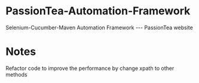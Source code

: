 # PassionTea-Automation-Framework
Selenium-Cucumber-Maven Automation Framework --- PassionTea website

# Notes
Refactor code to improve the performance by change xpath to other methods
